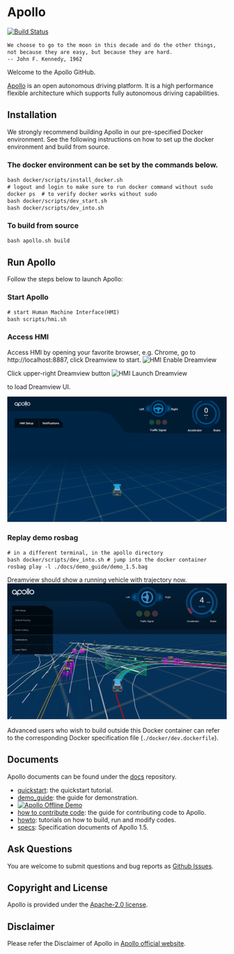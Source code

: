 # Apollo

[![Build Status](https://travis-ci.org/ApolloAuto/apollo.svg?branch=master)](https://travis-ci.org/ApolloAuto/apollo)

```
We choose to go to the moon in this decade and do the other things,
not because they are easy, but because they are hard.
-- John F. Kennedy, 1962
```

Welcome to the Apollo GitHub.

[Apollo](http://apollo.auto) is an open autonomous driving platform. It is a high performance flexible architecture which supports fully autonomous driving capabilities.


## Installation

We strongly recommend building Apollo in our pre-specified Docker environment.
See the following instructions on how to set up the docker environment and build from source.

### The docker environment can be set by the commands below.

```
bash docker/scripts/install_docker.sh
# logout and login to make sure to run docker command without sudo
docker ps  # to verify docker works without sudo
bash docker/scripts/dev_start.sh
bash docker/scripts/dev_into.sh
```
### To build from source

```
bash apollo.sh build
```

## Run Apollo
Follow the steps below to launch Apollo:
### Start Apollo
```
# start Human Machine Interface(HMI)
bash scripts/hmi.sh
```
### Access HMI
Access HMI by opening your favorite browser, e.g. Chrome, go to http://localhost:8887, click Dreamview to start.
![HMI Enable Dreamview](docs/demo_guide/images/dreamview_enable.png)


Click upper-right Dreamview button
![HMI Launch Dreamview](docs/demo_guide/images/dreamview_launch.png)

to load Dreamview UI.

![Open Dreamview](docs/quickstart/images/hmi_open_dreamview.png)

### Replay demo rosbag
```
# in a different terminal, in the apollo directory
bash docker/scripts/dev_into.sh # jump into the docker container
rosbag play -l ./docs/demo_guide/demo_1.5.bag
```
Dreamview should show a running vehicle with trajectory now.
![Dreamview with Trajectory](docs/demo_guide/images/dv_trajectory_1.5.png)

Advanced users who wish to build outside this Docker container can refer
to the corresponding Docker specification file (`./docker/dev.dockerfile`).

## Documents
Apollo documents can be found under the [docs](https://github.com/ApolloAuto/apollo/blob/master/docs/) repository.
   * [quickstart](https://github.com/ApolloAuto/apollo/blob/master/docs/quickstart/): the quickstart tutorial.
   * [demo_guide](https://github.com/ApolloAuto/apollo/blob/master/docs/demo_guide/): the guide for demonstration.
   * [![Apollo Offline Demo](https://img.youtube.com/vi/Q4BawiLWl8c/0.jpg)](https://www.youtube.com/watch?v=Q4BawiLWl8c)
   * [how to contribute code](https://github.com/ApolloAuto/apollo/blob/master/CONTRIBUTING.md): the guide for contributing code to Apollo.
   * [howto](https://github.com/ApolloAuto/apollo/blob/master/docs/howto/): tutorials on how to build, run and modify codes.
   * [specs](https://github.com/ApolloAuto/apollo/blob/master/docs/specs/): Specification documents of Apollo 1.5.

## Ask Questions

You are welcome to submit questions and bug reports as [Github Issues](https://github.com/ApolloAuto/apollo/issues).

## Copyright and License
Apollo is provided under the [Apache-2.0 license](LICENSE).

## Disclaimer
Please refer the Disclaimer of Apollo in [Apollo official website](http://apollo.auto/docs/disclaimer.html).
